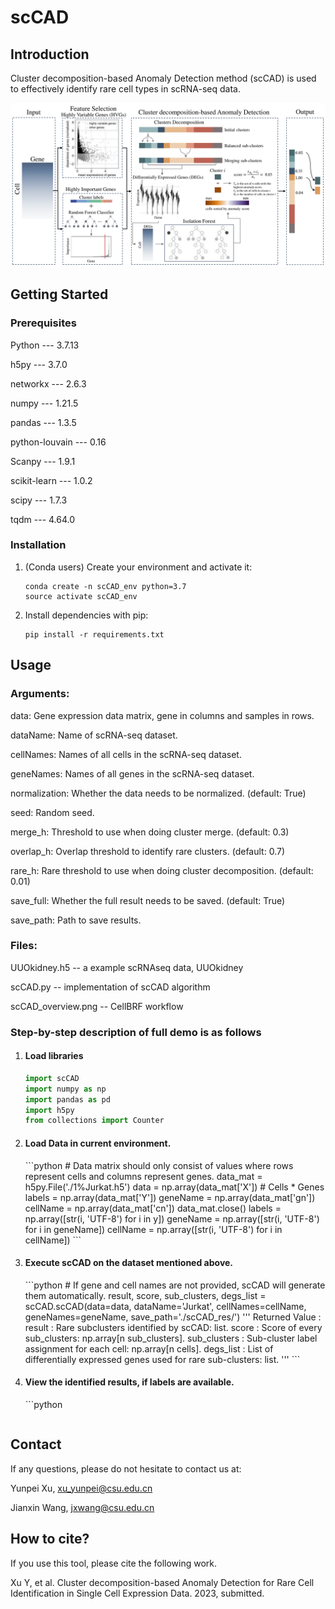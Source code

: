 # scCAD
## Introduction
Cluster decomposition-based Anomaly Detection method (scCAD) is used to effectively identify rare cell types in scRNA-seq data.

![alt text](https://github.com/xuyp-csu/scCAD/blob/main/scCAD_overview.png)

## Getting Started
### Prerequisites

Python --- 3.7.13

h5py --- 3.7.0

networkx --- 2.6.3

numpy --- 1.21.5

pandas --- 1.3.5

python-louvain --- 0.16

Scanpy --- 1.9.1

scikit-learn --- 1.0.2

scipy --- 1.7.3

tqdm --- 4.64.0

### Installation

1. (Conda users) Create your environment and activate it:
	```
	conda create -n scCAD_env python=3.7
 	source activate scCAD_env
 	```  

2. Install dependencies with pip:

	```
	pip install -r requirements.txt
	```
 
## Usage
### Arguments:

data: Gene expression data matrix, gene in columns and samples in rows.

dataName: Name of scRNA-seq dataset.

cellNames: Names of all cells in the scRNA-seq dataset.

geneNames: Names of all genes in the scRNA-seq dataset.

normalization: Whether the data needs to be normalized. (default: True)

seed: Random seed.

merge_h: Threshold to use when doing cluster merge. (default: 0.3)

overlap_h: Overlap threshold to identify rare clusters. (default: 0.7)

rare_h: Rare threshold to use when doing cluster decomposition. (default: 0.01)

save_full: Whether the full result needs to be saved. (default: True)

save_path: Path to save results.

### Files:
UUOkidney.h5 -- a example scRNAseq data, UUOkidney

scCAD.py -- implementation of scCAD algorithm

scCAD_overview.png -- CellBRF workflow

### Step-by-step description of full demo is as follows
1. <h4>Load libraries </h4>

	```python
	import scCAD
	import numpy as np
	import pandas as pd
	import h5py
	from collections import Counter
	```
2. <h4>Load Data in current environment.</h4>
	```python
	# Data matrix should only consist of values where rows represent cells and columns represent genes.
	data_mat = h5py.File('./1%Jurkat.h5')
	data = np.array(data_mat['X']) # Cells * Genes
	labels = np.array(data_mat['Y'])
	geneName = np.array(data_mat['gn'])
	cellName = np.array(data_mat['cn'])
	data_mat.close()
	labels = np.array([str(i, 'UTF-8') for i in y])
	geneName = np.array([str(i, 'UTF-8') for i in geneName])
	cellName = np.array([str(i, 'UTF-8') for i in cellName])
	```
3. <h4>Execute scCAD on the dataset mentioned above.</h4>
	```python
 	# If gene and cell names are not provided, scCAD will generate them automatically.
	result, score, sub_clusters, degs_list = scCAD.scCAD(data=data, dataName='Jurkat', cellNames=cellName, geneNames=geneName, save_path='./scCAD_res/') 
 	'''
  	Returned Value :
		result : Rare subclusters identified by scCAD: list.
     	    	score : Score of every sub_clusters: np.array[n sub_clusters].
	    	sub_clusters : Sub-cluster label assignment for each cell: np.array[n cells].
      		degs_list : List of differentially expressed genes used for rare sub-clusters: list.
  	'''
	```
 4. <h4>View the identified results, if labels are available.</h4>
 	```python
  	
  	```

## Contact
If any questions, please do not hesitate to contact us at: 

Yunpei Xu, xu_yunpei@csu.edu.cn

Jianxin Wang, jxwang@csu.edu.cn

## How to cite?
If you use this tool, please cite the following work.

Xu Y, et al. Cluster decomposition-based Anomaly Detection for Rare Cell Identification in Single Cell Expression Data. 2023, submitted.

